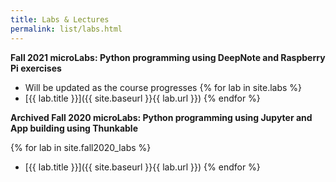 ```yaml
---
title: Labs & Lectures
permalink: list/labs.html
---
```

**Fall 2021 microLabs: Python programming using DeepNote and Raspberry Pi exercises**
- Will be updated as the course progresses
{% for lab in site.labs %}
- [{{ lab.title }}]({{ site.baseurl }}{{ lab.url }})
{% endfor %}

**Archived Fall 2020 microLabs: Python programming using Jupyter and App building using Thunkable**

{% for lab in site.fall2020_labs %}
- [{{ lab.title }}]({{ site.baseurl }}{{ lab.url }})
{% endfor %}
